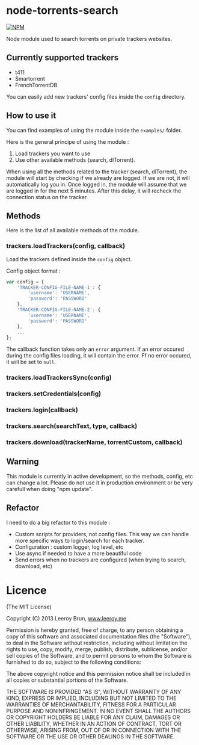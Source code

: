 # node-torrents-search

[![NPM](https://nodei.co/npm/torrents-search.png)](https://nodei.co/npm/torrents-search/)

Node module used to search torrents on private trackers websites.

## Currently supported trackers

- t411
- Smartorrent
- FrenchTorrentDB

You can easily add new trackers' config files inside the `config` directory.

## How to use it

You can find examples of using the module inside the `examples/` folder.

Here is the general principe of using the module :

1. Load trackers you want to use
2. Use other available methods (search, dlTorrent).

When using all the methods related to the tracker (search, dlTorrent), the module will start by checking if we already are logged. If we are not, it will automatically log you in.
Once logged in, the module will assume that we are logged in for the next 5 minutes. After this delay, it will recheck the connection status on the tracker.

## Methods

Here is the list of all available methods of the module.

### trackers.loadTrackers(config, callback)

Load the trackers defined inside the `config` object.

Config object format :

```javascript
var config = {
	'TRACKER-CONFIG-FILE-NAME-1': {
		'username': 'USERNAME',
		'password': 'PASSWORD'
	},
	'TRACKER-CONFIG-FILE-NAME-2': {
		'username': 'USERNAME',
		'password': 'PASSWORD'
	},
	...
};
```

The callback function takes only an `error` argument. If an error occured during the config files loading, it will contain the error. Ff no error occured, it will be set to `null`.

### trackers.loadTrackersSync(config)

### trackers.setCredentials(config)

### trackers.login(callback)

### trackers.search(searchText, type, callback)

### trackers.download(trackerName, torrentCustom, callback)

## Warning

This module is currently in active development, so the methods, config, etc can change a lot. Please do not use it in production environment or be very carefull when doing "npm update".

## Refactor

I need to do a big refactor to this module :

- Custom scripts for providers, not config files. This way we can handle more specific ways to login/search for each tracker.
- Configuration : custom logger, log level, etc
- Use async if needed to have a more beautiful code
- Send errors when no trackers are configured (when trying to search, download, etc)

Licence
======================
(The MIT License)

Copyright (C) 2013 Leeroy Brun, www.leeroy.me

Permission is hereby granted, free of charge, to any person obtaining a copy of this software and associated documentation files (the "Software"), to deal in the Software without restriction, including without limitation the rights to use, copy, modify, merge, publish, distribute, sublicense, and/or sell copies of the Software, and to permit persons to whom the Software is furnished to do so, subject to the following conditions:

The above copyright notice and this permission notice shall be included in all copies or substantial portions of the Software.

THE SOFTWARE IS PROVIDED "AS IS", WITHOUT WARRANTY OF ANY KIND, EXPRESS OR IMPLIED, INCLUDING BUT NOT LIMITED TO THE WARRANTIES OF MERCHANTABILITY, FITNESS FOR A PARTICULAR PURPOSE AND NONINFRINGEMENT. IN NO EVENT SHALL THE AUTHORS OR COPYRIGHT HOLDERS BE LIABLE FOR ANY CLAIM, DAMAGES OR OTHER LIABILITY, WHETHER IN AN ACTION OF CONTRACT, TORT OR OTHERWISE, ARISING FROM, OUT OF OR IN CONNECTION WITH THE SOFTWARE OR THE USE OR OTHER DEALINGS IN THE SOFTWARE.